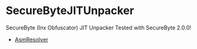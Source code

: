 # SecureByteJITUnpacker
SecureByte (Inx Obfuscator) JIT Unpacker
Tested with SecureByte 2.0.0!
- [AsmResolver](https://github.com/Washi1337/AsmResolver/)
